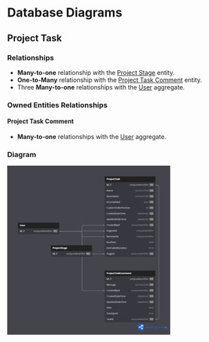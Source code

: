 # Database Diagrams

## Project Task

### Relationships

- **Many-to-one** relationship with the [Project Stage](../../domain/entities/project-sprint/Entity.ProjectStage.md) entity.
- **One-to-Many** relationship with the [Project Task Comment](../../domain/entities/project-task/Entity.ProjectTaskComment.md) entity.
- Three **Many-to-one** relationships with the [User](../../domain/aggregates/Aggregate.User.md) aggregate.

### Owned Entities Relationships

#### Project Task Comment

- **Many-to-one** relationships with the [User](../../domain/aggregates/Aggregate.User.md) aggregate.

### Diagram

<img src="../../images/database-diagrams/aggregates/diagram.project-task.png" alt="Project Task Diagram" width="75%"/>
